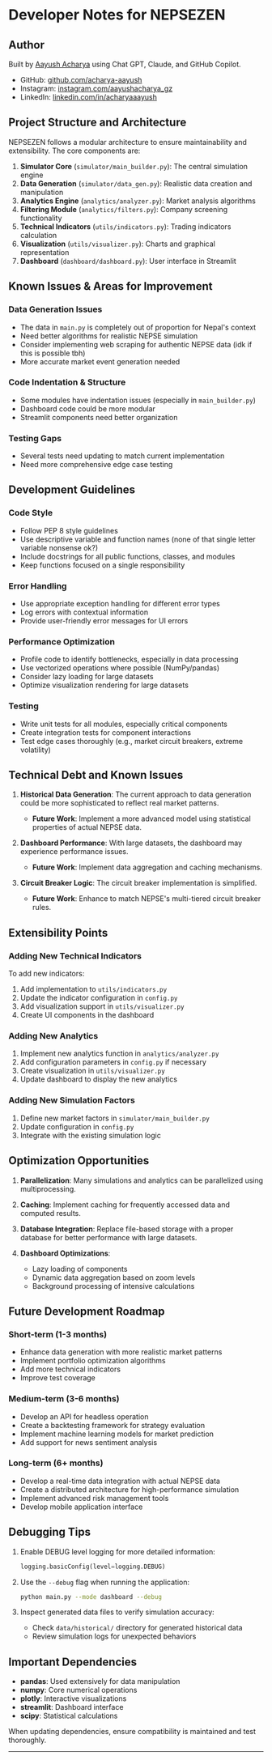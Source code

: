 # Developer Notes for NEPSEZEN

## Author
Built by [Aayush Acharya](https://github.com/acharya-aayush) using Chat GPT, Claude, and GitHub Copilot.
- GitHub: [github.com/acharya-aayush](https://github.com/acharya-aayush)
- Instagram: [instagram.com/aayushacharya_gz](https://instagram.com/aayushacharya_gz)
- LinkedIn: [linkedin.com/in/acharyaaayush](https://linkedin.com/in/acharyaaayush)

## Project Structure and Architecture

NEPSEZEN follows a modular architecture to ensure maintainability and extensibility. The core components are:

1. **Simulator Core** (`simulator/main_builder.py`): The central simulation engine
2. **Data Generation** (`simulator/data_gen.py`): Realistic data creation and manipulation 
3. **Analytics Engine** (`analytics/analyzer.py`): Market analysis algorithms
4. **Filtering Module** (`analytics/filters.py`): Company screening functionality
5. **Technical Indicators** (`utils/indicators.py`): Trading indicators calculation
6. **Visualization** (`utils/visualizer.py`): Charts and graphical representation
7. **Dashboard** (`dashboard/dashboard.py`): User interface in Streamlit

## Known Issues & Areas for Improvement

### Data Generation Issues
- The data in `main.py` is completely out of proportion for Nepal's context
- Need better algorithms for realistic NEPSE simulation
- Consider implementing web scraping for authentic NEPSE data (idk if this is possible tbh)
- More accurate market event generation needed

### Code Indentation & Structure
- Some modules have indentation issues (especially in `main_builder.py`)
- Dashboard code could be more modular
- Streamlit components need better organization

### Testing Gaps
- Several tests need updating to match current implementation
- Need more comprehensive edge case testing

## Development Guidelines

### Code Style

- Follow PEP 8 style guidelines
- Use descriptive variable and function names (none of that single letter variable nonsense ok?)
- Include docstrings for all public functions, classes, and modules
- Keep functions focused on a single responsibility

### Error Handling

- Use appropriate exception handling for different error types
- Log errors with contextual information
- Provide user-friendly error messages for UI errors

### Performance Optimization

- Profile code to identify bottlenecks, especially in data processing
- Use vectorized operations where possible (NumPy/pandas)
- Consider lazy loading for large datasets
- Optimize visualization rendering for large datasets

### Testing

- Write unit tests for all modules, especially critical components
- Create integration tests for component interactions
- Test edge cases thoroughly (e.g., market circuit breakers, extreme volatility)

## Technical Debt and Known Issues

1. **Historical Data Generation**: The current approach to data generation could be more sophisticated to reflect real market patterns.
   - **Future Work**: Implement a more advanced model using statistical properties of actual NEPSE data.

2. **Dashboard Performance**: With large datasets, the dashboard may experience performance issues.
   - **Future Work**: Implement data aggregation and caching mechanisms.

3. **Circuit Breaker Logic**: The circuit breaker implementation is simplified.
   - **Future Work**: Enhance to match NEPSE's multi-tiered circuit breaker rules.

## Extensibility Points

### Adding New Technical Indicators

To add new indicators:

1. Add implementation to `utils/indicators.py`
2. Update the indicator configuration in `config.py`
3. Add visualization support in `utils/visualizer.py`
4. Create UI components in the dashboard

### Adding New Analytics

1. Implement new analytics function in `analytics/analyzer.py`
2. Add configuration parameters in `config.py` if necessary
3. Create visualization in `utils/visualizer.py`
4. Update dashboard to display the new analytics

### Adding New Simulation Factors

1. Define new market factors in `simulator/main_builder.py`
2. Update configuration in `config.py`
3. Integrate with the existing simulation logic

## Optimization Opportunities

1. **Parallelization**: Many simulations and analytics can be parallelized using multiprocessing.

2. **Caching**: Implement caching for frequently accessed data and computed results.

3. **Database Integration**: Replace file-based storage with a proper database for better performance with large datasets.

4. **Dashboard Optimizations**:
   - Lazy loading of components
   - Dynamic data aggregation based on zoom levels
   - Background processing of intensive calculations

## Future Development Roadmap

### Short-term (1-3 months)

- Enhance data generation with more realistic market patterns
- Implement portfolio optimization algorithms
- Add more technical indicators
- Improve test coverage

### Medium-term (3-6 months)

- Develop an API for headless operation
- Create a backtesting framework for strategy evaluation
- Implement machine learning models for market prediction
- Add support for news sentiment analysis

### Long-term (6+ months)

- Develop a real-time data integration with actual NEPSE data
- Create a distributed architecture for high-performance simulation
- Implement advanced risk management tools
- Develop mobile application interface

## Debugging Tips

1. Enable DEBUG level logging for more detailed information:
   ```python
   logging.basicConfig(level=logging.DEBUG)
   ```

2. Use the `--debug` flag when running the application:
   ```bash
   python main.py --mode dashboard --debug
   ```

3. Inspect generated data files to verify simulation accuracy:
   - Check `data/historical/` directory for generated historical data
   - Review simulation logs for unexpected behaviors

## Important Dependencies

- **pandas**: Used extensively for data manipulation
- **numpy**: Core numerical operations
- **plotly**: Interactive visualizations
- **streamlit**: Dashboard interface
- **scipy**: Statistical calculations

When updating dependencies, ensure compatibility is maintained and test thoroughly.

---

